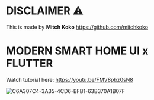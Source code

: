 # DISCLAIMER ⚠️
This is made by **Mitch Koko**
https://github.com/mitchkoko


# MODERN SMART HOME UI x FLUTTER

Watch tutorial here: https://youtu.be/FMV8pbz0sN8

![C6A307C4-3A35-4CD6-BFB1-63B370A1B07F](https://user-images.githubusercontent.com/29016489/200977277-210b239c-fd92-435e-ad99-0cccd6035afd.JPG)
